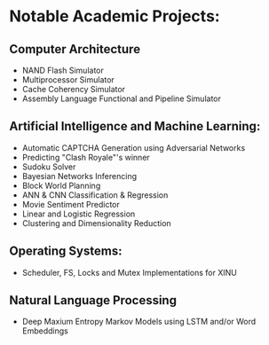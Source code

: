 # Notable Academic Projects:
## Computer Architecture
- NAND Flash Simulator
- Multiprocessor Simulator
- Cache Coherency Simulator
- Assembly Language Functional and Pipeline Simulator

## Artificial Intelligence and Machine Learning:
- Automatic CAPTCHA Generation using Adversarial Networks
- Predicting "Clash Royale"'s winner
- Sudoku Solver
- Bayesian Networks Inferencing
- Block World Planning
- ANN & CNN Classification & Regression
- Movie Sentiment Predictor
- Linear and Logistic Regression
- Clustering and Dimensionality Reduction

## Operating Systems:
- Scheduler, FS, Locks and Mutex Implementations for XINU

## Natural Language Processing
- Deep Maxium Entropy Markov Models using LSTM and/or Word Embeddings

